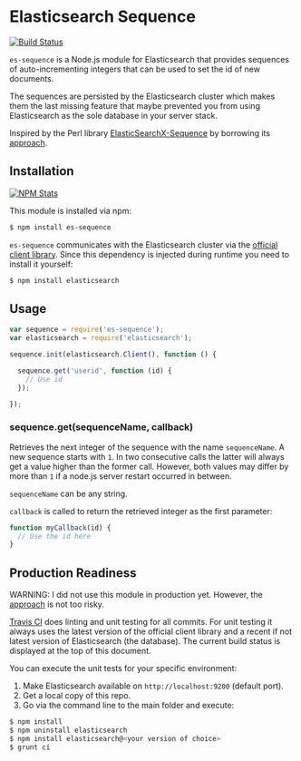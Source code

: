 # Elasticsearch Sequence

[![Build Status](https://travis-ci.org/analog-nico/es-sequence.svg?branch=master)](https://travis-ci.org/analog-nico/es-sequence)

`es-sequence` is a Node.js module for Elasticsearch that provides sequences of auto-incrementing integers that can be used to set the id of new documents.

The sequences are persisted by the Elasticsearch cluster which makes them the last missing feature that maybe prevented you from using Elasticsearch as the sole database in your server stack.

Inspired by the Perl library [ElasticSearchX-Sequence](https://github.com/clintongormley/ElasticSearchX-Sequence) by borrowing its [approach](http://blogs.perl.org/users/clinton_gormley/2011/10/elasticsearchsequence---a-blazing-fast-ticket-server.html).

## Installation

[![NPM Stats](https://nodei.co/npm/es-sequence.png?downloads=true)](https://npmjs.org/package/es-sequence)

This module is installed via npm:

``` bash
$ npm install es-sequence
```

`es-sequence` communicates with the Elasticsearch cluster via the [official client library](https://github.com/elasticsearch/elasticsearch-js). Since this dependency is injected during runtime you need to install it yourself:

``` bash
$ npm install elasticsearch
```

## Usage

``` js
var sequence = require('es-sequence');
var elasticsearch = require('elasticsearch');

sequence.init(elasticsearch.Client(), function () {

  sequence.get('userid', function (id) {
    // Use id
  });

});
```

### sequence.get(sequenceName, callback)

Retrieves the next integer of the sequence with the name `sequenceName`. A new sequence starts with `1`. In two consecutive calls the latter will always get a value higher than the former call. However, both values may differ by more than `1` if a node.js server restart occurred in between.

`sequenceName` can be any string.

`callback` is called to return the retrieved integer as the first parameter:
``` js
function myCallback(id) {
  // Use the id here
}
```

## Production Readiness

WARNING: I did not use this module in production yet. However, the [approach](http://blogs.perl.org/users/clinton_gormley/2011/10/elasticsearchsequence---a-blazing-fast-ticket-server.html) is not too risky.

[Travis CI](https://travis-ci.org/analog-nico/es-sequence) does linting and unit testing for all commits. For unit testing it always uses the latest version of the official client library and a recent if not latest version of Elasticsearch (the database). The current build status is displayed at the top of this document.

You can execute the unit tests for your specific environment:
  1. Make Elasticsearch available on `http://localhost:9200` (default port).
  2. Get a local copy of this repo.
  3. Go via the command line to the main folder and execute:

``` bash
$ npm install
$ npm uninstall elasticsearch
$ npm install elasticsearch@<your version of choice>
$ grunt ci
```
